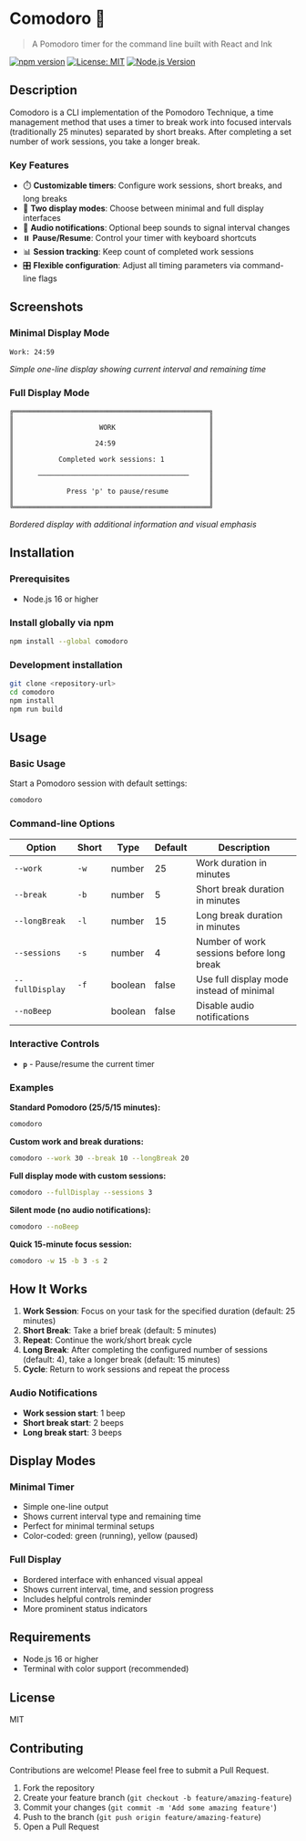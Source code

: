 # Comodoro 🍅

> A Pomodoro timer for the command line built with React and Ink

[![npm version](https://badge.fury.io/js/comodoro.svg)](https://www.npmjs.com/package/comodoro)
[![License: MIT](https://img.shields.io/badge/License-MIT-yellow.svg)](https://opensource.org/licenses/MIT)
[![Node.js Version](https://img.shields.io/node/v/comodoro.svg)](https://nodejs.org)

## Description

Comodoro is a CLI implementation of the Pomodoro Technique, a time management method that uses a timer to break work into focused intervals (traditionally 25 minutes) separated by short breaks. After completing a set number of work sessions, you take a longer break.

### Key Features

- ⏱️ **Customizable timers**: Configure work sessions, short breaks, and long breaks
- 🎨 **Two display modes**: Choose between minimal and full display interfaces
- 🔔 **Audio notifications**: Optional beep sounds to signal interval changes
- ⏸️ **Pause/Resume**: Control your timer with keyboard shortcuts
- 📊 **Session tracking**: Keep count of completed work sessions
- 🎛️ **Flexible configuration**: Adjust all timing parameters via command-line flags

## Screenshots

### Minimal Display Mode
```
Work: 24:59
```
*Simple one-line display showing current interval and remaining time*

### Full Display Mode
```
╔════════════════════════════════════════════════╗
║                                                ║
║                     WORK                       ║
║                                                ║
║                    24:59                       ║
║                                                ║
║           Completed work sessions: 1           ║
║                                                ║
║      ─────────────────────────────────────     ║
║                                                ║
║             Press 'p' to pause/resume          ║
║                                                ║
╚════════════════════════════════════════════════╝
```
*Bordered display with additional information and visual emphasis*

## Installation

### Prerequisites
- Node.js 16 or higher

### Install globally via npm
```bash
npm install --global comodoro
```

### Development installation
```bash
git clone <repository-url>
cd comodoro
npm install
npm run build
```

## Usage

### Basic Usage
Start a Pomodoro session with default settings:
```bash
comodoro
```

### Command-line Options

| Option | Short | Type | Default | Description |
|--------|-------|------|---------|-------------|
| `--work` | `-w` | number | 25 | Work duration in minutes |
| `--break` | `-b` | number | 5 | Short break duration in minutes |
| `--longBreak` | `-l` | number | 15 | Long break duration in minutes |
| `--sessions` | `-s` | number | 4 | Number of work sessions before long break |
| `--fullDisplay` | `-f` | boolean | false | Use full display mode instead of minimal |
| `--noBeep` | | boolean | false | Disable audio notifications |

### Interactive Controls
- **`p`** - Pause/resume the current timer

### Examples

**Standard Pomodoro (25/5/15 minutes):**
```bash
comodoro
```

**Custom work and break durations:**
```bash
comodoro --work 30 --break 10 --longBreak 20
```

**Full display mode with custom sessions:**
```bash
comodoro --fullDisplay --sessions 3
```

**Silent mode (no audio notifications):**
```bash
comodoro --noBeep
```

**Quick 15-minute focus session:**
```bash
comodoro -w 15 -b 3 -s 2
```

## How It Works

1. **Work Session**: Focus on your task for the specified duration (default: 25 minutes)
2. **Short Break**: Take a brief break (default: 5 minutes)
3. **Repeat**: Continue the work/short break cycle
4. **Long Break**: After completing the configured number of sessions (default: 4), take a longer break (default: 15 minutes)
5. **Cycle**: Return to work sessions and repeat the process

### Audio Notifications
- **Work session start**: 1 beep
- **Short break start**: 2 beeps  
- **Long break start**: 3 beeps

## Display Modes

### Minimal Timer
- Simple one-line output
- Shows current interval type and remaining time
- Perfect for minimal terminal setups
- Color-coded: green (running), yellow (paused)

### Full Display
- Bordered interface with enhanced visual appeal
- Shows current interval, time, and session progress
- Includes helpful controls reminder
- More prominent status indicators

## Requirements

- Node.js 16 or higher
- Terminal with color support (recommended)

## License

MIT

## Contributing

Contributions are welcome! Please feel free to submit a Pull Request.

1. Fork the repository
2. Create your feature branch (`git checkout -b feature/amazing-feature`)
3. Commit your changes (`git commit -m 'Add some amazing feature'`)
4. Push to the branch (`git push origin feature/amazing-feature`)
5. Open a Pull Request

